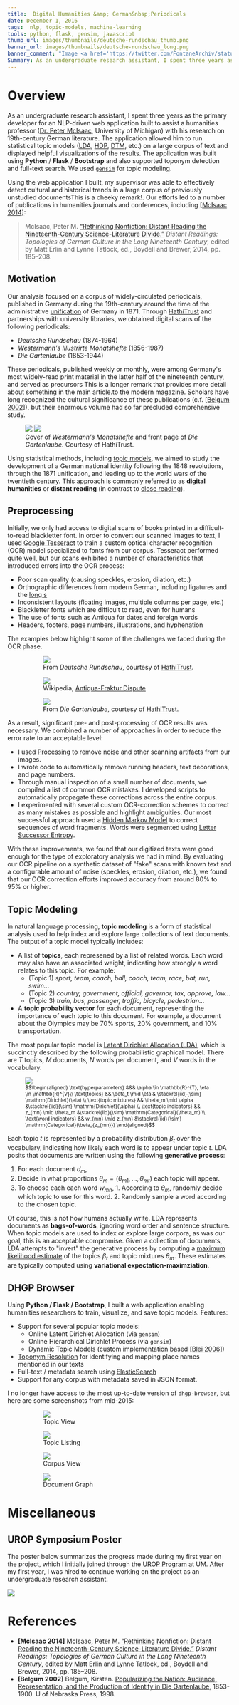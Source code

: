 ```yaml
---
title:  Digital Humanities &amp; German&nbsp;Periodicals
date: December 1, 2016
tags:  nlp, topic-models, machine-learning
tools: python, flask, gensim, javascript
thumb_url: images/thumbnails/deutsche-rundschau_thumb.png
banner_url: images/thumbnails/deutsche-rundschau_long.png
banner_comment: "Image <a href='https://twitter.com/FontaneArchiv/status/999271012591177728'>@FontaneArchiv</a>"
Summary: As an undergraduate research assistant, I spent three years as the primary developer for an NLP-driven web application built to assist a humanities professor with his research on 19th-century German literature.  The application allowed him to run statistical topic models (LDA, HDP, dynamic topic models, etc.) on a large corpus of text, and displayed helpful visualizations of the results.  The application was built using Python / Flask / Bootstrap and also supported toponym detection and full-text search.  
---
```


# Overview

As an undergraduate research assistant, I spent three years as the primary developer for an NLP-driven web application built to assist a humanities professor ([Dr. Peter McIsaac](https://lsa.umich.edu/german/people/faculty/pmcisaac.html), University of Michigan) with his research on 19th-century German literature.  The application allowed him to run statistical topic models ([LDA](http://jmlr.org/papers/volume3/blei03a/blei03a.pdf), [HDP](http://proceedings.mlr.press/v15/wang11a/wang11a.pdf), [DTM](https://mimno.infosci.cornell.edu/info6150/readings/dynamic_topic_models.pdf), etc.) on a large corpus of text and displayed helpful visualizations of the results.  The application was built using **Python** / **Flask** / **Bootstrap** and also supported toponym detection and full-text search.  We used [`gensim`](https://radimrehurek.com/gensim/) for topic modeling.

Using the web application I built, my supervisor was able to effectively detect cultural and historical trends in a large corpus of previously unstudied documents<span class="aside">This is a cheeky remark!</span>.  Our efforts led to a number of publications in humanities journals and conferences, including [[McIsaac 2014]](http://www.jstor.org/stable/10.7722/j.ctt5vj848.11):

<blockquote class="citation">
McIsaac, Peter M. <a href="http://www.jstor.org/stable/10.7722/j.ctt5vj848.11">“Rethinking Nonfiction: Distant Reading the Nineteenth-Century Science-Literature Divide.”</a> <i>Distant Readings: Topologies of German Culture in the Long Nineteenth Century</i>, edited by Matt Erlin and Lynne Tatlock, ed., Boydell and Brewer, 2014, pp. 185–208.
</blockquote>

## Motivation

Our analysis focused on a corpus of widely-circulated periodicals, published in Germany during the 19th-century around the time of the administrative [unification](https://en.wikipedia.org/wiki/Unification_of_Germany) of Germany in 1871.  Through [HathiTrust](https://www.hathitrust.org/) and partnerships with university libraries, we obtained digital scans of the following periodicals:

* *Deutsche Rundschau* (1874-1964)
* *Westermann's Illustrirte Monatshefte* (1856-1987)
* *Die Gartenlaube* (1853-1944)

These periodicals, published weekly or monthly, were among Germany's most widely-read print material in the latter half of the nineteenth century, and served as precursors <span class="aside">This is a longer remark that provides more detail about something in the main article.</span>to the modern magazine.  Scholars have long recognized the cultural significance of these publications (c.f. [[Belgum 2002]](https://books.google.com/books?hl=en&lr=&id=yGHo-Alkp84C&oi=fnd&pg=PR9&dq=belgum+2002+popularizing+the+nation+Audience,+Representation,+and+the+Production+of+Identity+in+Die+Gartenlaube&ots=VFwEvxdUUS&sig=kF6W0ktdb6BOcD1TY7Rdwtf_tsc#v=onepage&q&f=false)), but their enormous volume had so far precluded comprehensive study.

<figure>
<div class="img-gallery horizontal">
<img src="/images/dhgp/westermanns-cover.jpg">
<img src="/images/dhgp/gartenlaube.jpg">
</div>
<figcaption>Cover of <cite>Westermann's Monatshefte</cite> and front page of <cite>Die Gartenlaube</cite>.  Courtesy of HathiTrust.</figcaption>
</figure>

Using statistical methods, including [topic models](http://journalofdigitalhumanities.org/2-1/topic-modeling-a-basic-introduction-by-megan-r-brett/), we aimed to study the development of a German national identity following the 1848 revolutions, through the 1871 unification, and leading up to the world wars of the twentieth century.  This approach is commonly referred to as **digital humanities** or **distant reading** (in contrast to [close reading](https://en.wikipedia.org/wiki/Close_reading)).

## Preprocessing

Initially, we only had access to digital scans of books printed in a difficult-to-read blackletter font.  In order to convert our scanned images to text, I used [Google Tesseract](https://github.com/tesseract-ocr) to train a custom optical character recognition (OCR) model specialized to fonts from our corpus.  Tesseract performed quite well, but our scans exhibited a number of characteristics that introduced errors into the OCR process:

* Poor scan quality (causing speckles, erosion, dilation, etc.)
* Orthographic differences from modern German, including ligatures and the [long s](https://en.wikipedia.org/wiki/Long_s)
* Inconsistent layouts (floating images, multiple columns per page, etc.)
* Blackletter fonts which are difficult to read, even for humans
* The use of fonts such as Antiqua for dates and foreign words
* Headers, footers, page numbers, illustrations, and hyphenation

The examples below highlight some of the challenges we faced during the OCR phase.

<figure role="group">
<div class="img-gallery large">
<figure class="img-col-2" >
<img src="/images/dhgp/deutsche-rundschau-wikipedia.jpg">
<figcaption>From <cite>Deutsche Rundschau</cite>, courtesy of <a href="https://www.hathitrust.org/">HathiTrust</a>.</figcaption>
</figure>
<figure>
<img src="/images/dhgp/fraktur-antiqua-wiki.jpg">
<figcaption>Wikipedia, <a href="https://en.wikipedia.org/wiki/Antiqua%E2%80%93Fraktur_dispute">Antiqua-Fraktur Dispute</a></figcaption>
</figure>
<figure>
<img src="/images/dhgp/gartenlaube-1.jpg">
<figcaption>From <cite>Die Gartenlaube</cite>, courtesy of <a href="https://www.hathitrust.org/">HathiTrust</a>.</figcaption>
</figure>
</div>
</figure>

As a result, significant pre- and post-processing of OCR results was necessary.  We combined a number of approaches in order to reduce the error rate to an acceptable level:

* I used [Processing](https://processing.org/) to remove noise and other scanning artifacts from our images.
* I wrote code to automatically remove running headers, text decorations, and page numbers.
* Through manual inspection of a small number of documents, we compiled a list of common OCR mistakes.  I developed scripts to automatically propagate these corrections across the entire corpus.
* I experimented with several custom OCR-correction schemes to correct as many mistakes as possible and highlight ambiguities.  Our most successful approach used a [Hidden Markov Model](https://en.wikipedia.org/wiki/Hidden_Markov_model) to correct sequences of word fragments.  Words were segmented using [Letter Successor Entropy](https://www.sciencedirect.com/science/article/pii/0020027174900448).

With these improvements, we found that our digitized texts were good enough for the type of exploratory analysis we had in mind.  By evaluating our OCR pipeline on a synthetic dataset of "fake" scans with known text and a configurable amount of noise (speckles, erosion, dilation, etc.), we found that our OCR correction efforts improved accuracy from around 80% to 95% or higher.

## Topic Modeling

In natural language processing, <b>topic modeling</b> is a form of statistical analysis used to help index and explore large collections of text documents.  The output of a topic model typically includes:

* A list of <b>topics</b>, each represened by a list of related words.  Each word may also have an associated weight, indicating how strongly a word relates to this topic.  For example:
  * (Topic 1) <i>sport, team, coach, ball, coach, team, race, bat, run, swim...</i>
  * (Topic 2) <i>country, government, official, governor, tax, approve, law...</i>
  * (Topic 3) <i>train, bus, passenger, traffic, bicycle, pedestrian...</i>
* A <b>topic probability vector</b> for each document, representing the importance of each topic to this document.  For example, a document about the Olympics may be 70% sports, 20% government, and 10% transportation.

The most popular topic model is [Latent Dirichlet Allocation (LDA)](https://en.wikipedia.org/wiki/Latent_Dirichlet_allocation), which is succinctly described by the following probabilistic graphical model.  There are $T$ topics, $M$ documents, $N$ words per document, and $V$ words in the vocabulary.

<figure>
<div class="img-gallery horizontal" style="align-items: center">
<!-- Graphical Model -->
<img src="/images/dhgp/pgm-lda.png">
<!-- Distributions -->
<div style="font-size: 0.8em">
$$\begin{aligned}
\text{hyperparameters}  &&& \alpha \in \mathbb{R}^{T}, \eta \in \mathbb{R}^{V}\\
\text{topics}           && \beta_t \mid \eta & \stackrel{iid}{\sim} \mathrm{Dirichlet}(\eta)          \\
\text{topic mixtures}   && \theta_m \mid \alpha  &\stackrel{iid}{\sim} \mathrm{Dirichlet}(\alpha)           \\
\text{topic indicators} && z_{mn} \mid \theta_m  &\stackrel{iid}{\sim} \mathrm{Categorical}(\theta_m)       \\
\text{word indicators}  && w_{mn} \mid z_{mn}    &\stackrel{iid}{\sim} \mathrm{Categorical}(\beta_{z_{mn}})
\end{aligned}$$
</div>
</div>
</figure>

Each topic $t$ is represented by a probability distribution $\beta_t$ over the vocabulary, indicating how likely each word is to appear under topic $t$.  LDA posits that documents are written using the following <b>generative process</b>:

1. For each document $d_{m}$,
  1. Decide in what proportions $\theta_m = (\theta_{m1},\dots,\theta_{mt})$ each topic will appear.
  2. To choose each each word $w_{mn}$,
    1. According to $\theta_m$, randomly decide which topic to use for this word.
    2. Randomly sample a word according to the chosen topic.

Of course, this is not how humans actually write.  LDA represents documents as <b>bags-of-words</b>, ignoring word order and sentence structure.  When topic models are used to index or explore large corpora, as was our goal, this is an acceptable compromise.  Given a collection of documents, LDA attempts to "invert" the generative process by computing a [maximum likelihood estimate](https://en.wikipedia.org/wiki/Maximum_likelihood_estimation) of the topics $\beta_t$ and topic mixtures $\theta_m$.  These estimates are typically computed using <b>variational expectation-maximziation</b>.

## DHGP Browser

Using **Python / Flask / Bootstrap**, I built a web application enabling humanities researchers to train, visualize, and save topic models.  Features:

* Support for several popular topic models:
  * Online Latent Dirichlet Allocation (via `gensim`)
  * Online Hierarchical Dirichlet Process (via `gensim`)
  * Dynamic Topic Models (custom implementation based [[Blei 2006]](https://mimno.infosci.cornell.edu/info6150/readings/dynamic_topic_models.pdf))
* [Toponym Resolution](https://en.wikipedia.org/wiki/Toponym_resolution) for identifying and mapping place names mentioned in our texts 
* Full-text / metadata search using [ElasticSearch](www.elastic.co)
* Support for any corpus with metadata saved in JSON format.

I no longer have access to the most up-to-date version of `dhgp-browser`, but here are some screenshots from mid-2015:

<figure>
<div class="img-gallery col-2">
<figure>
<img src="/images/dhgp/dhgp-browser-3.png">
<figcaption>Topic View</figcaption>
</figure>
<figure>
<img src="/images/dhgp/dhgp-browser-2.png">
<figcaption>Topic Listing</figcaption>
</figure>
<figure>
<img src="/images/dhgp/dhgp-browser-1.png">
<figcaption>Corpus View</figcaption>
</figure>
<figure>
<img src="/images/dhgp/dhgp-browser-4.png">
<figcaption>Document Graph</figcaption>
</figure>
</div>
</figure>

# Miscellaneous

## UROP Symposium Poster

The poster below summarizes the progress made during my first year on the project, which I initially joined through the [UROP Program](https://lsa.umich.edu/urop) at UM.  After my first year, I was hired to continue working on the project as an undergraduate research assistant.

<a href="/static/dhgp/dhgp_urop-poster_benrbray.pdf">
<img src="/images/dhgp/dhgp-poster.png"></img>
</a>

# References

* **[McIsaac 2014]** McIsaac, Peter M. [“Rethinking Nonfiction: Distant Reading the Nineteenth-Century Science-Literature Divide.”](http://www.jstor.org/stable/10.7722/j.ctt5vj848.11) *Distant Readings: Topologies of German Culture in the Long Nineteenth Century*, edited by Matt Erlin and Lynne Tatlock, ed., Boydell and Brewer, 2014, pp. 185–208.
* **[Belgum 2002]** Belgum, Kirsten. [Popularizing the Nation: Audience, Representation, and the Production of Identity in Die Gartenlaube](https://books.google.com/books?hl=en&lr=&id=yGHo-Alkp84C&oi=fnd&pg=PR9&dq=belgum+2002+popularizing+the+nation+Audience,+Representation,+and+the+Production+of+Identity+in+Die+Gartenlaube&ots=VFwEvxdUUS&sig=kF6W0ktdb6BOcD1TY7Rdwtf_tsc#v=onepage&q&f=false), 1853-1900. U of Nebraska Press, 1998.